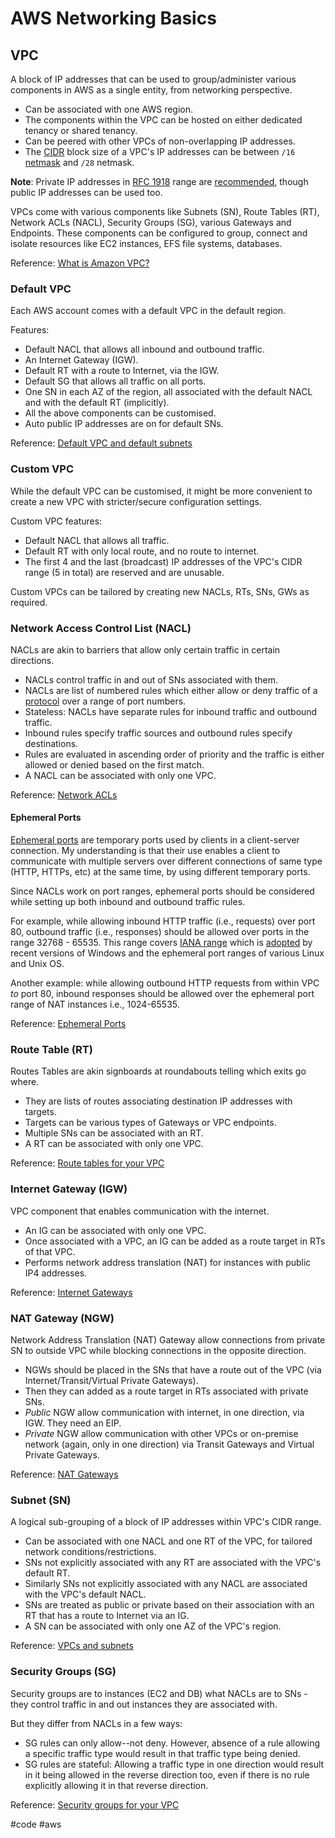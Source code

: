 # AWS Networking Basics
## VPC

A block of IP addresses that can be used to group/administer various components in AWS as a single entity, from networking perspective.

+ Can be associated with one AWS region.
+ The components within the VPC can be hosted on either dedicated tenancy or shared tenancy.
+ Can be peered with other VPCs of non-overlapping IP addresses.
+ The [CIDR](https://cidr.xyz/) block size of a VPC's IP addresses can be between `/16` [netmask](http://unixwiz.net/techtips/netmask-ref.html) and `/28` netmask.

**Note**: Private IP addresses in [RFC 1918](http://www.faqs.org/rfcs/rfc1918.html) range are [recommended](https://docs.aws.amazon.com/vpc/latest/userguide/VPC_Subnets.html#VPC_Sizing), though public IP addresses can be used too.

VPCs come with various components like Subnets (SN), Route Tables (RT), Network ACLs (NACL), Security Groups (SG), various Gateways and Endpoints. These components can be configured to group, connect and isolate resources like EC2 instances, EFS file systems, databases.

Reference: [What is Amazon VPC?](https://docs.aws.amazon.com/vpc/latest/userguide/what-is-amazon-vpc.html)

### Default VPC
Each AWS account comes with a default VPC in the default region.

Features:
+ Default NACL that allows all inbound and outbound traffic.
+ An Internet Gateway (IGW).
+ Default RT with a route to Internet, via the IGW.
+ Default SG that allows all traffic on all ports.
+ One SN in each AZ of the region, all associated with the default NACL and with the default RT (implicitly).
+ All the above components can be customised.
+ Auto public IP addresses are on for default SNs.

Reference: [Default VPC and default subnets](https://docs.aws.amazon.com/vpc/latest/userguide/default-vpc.html#detecting-platform)

### Custom VPC
While the default VPC can be customised, it might be more convenient to create a new VPC with stricter/secure configuration settings.

Custom VPC features:
+ Default NACL that allows all traffic.
+ Default RT with only local route, and no route to internet.
+ The first 4 and the last (broadcast) IP addresses of the VPC's CIDR range (5 in total) are reserved and are unusable.

Custom VPCs can be tailored by creating new NACLs, RTs, SNs, GWs as required.

### Network Access Control List (NACL)
NACLs are akin to barriers that allow only certain traffic in certain directions.

+ NACLs control traffic in and out of SNs associated with them.
+ NACLs are list of numbered rules which either allow or deny traffic of a [protocol](https://www.iana.org/assignments/protocol-numbers/protocol-numbers.xhtml) over a range of port numbers.
+ Stateless: NACLs have separate rules for inbound traffic and outbound traffic.
+ Inbound rules specify traffic sources and outbound rules specify destinations.
+ Rules are evaluated in ascending order of priority and the traffic is either allowed or denied based on the first match.
+ A NACL can be associated with only one VPC.

Reference: [Network ACLs](https://docs.aws.amazon.com/vpc/latest/userguide/vpc-network-acls.html)

#### Ephemeral Ports
[Ephemeral ports](https://en.wikipedia.org/wiki/Ephemeral_port) are temporary ports used by clients in a client-server connection. My understanding is that their use enables a client to communicate with multiple servers over different connections of same type (HTTP, HTTPs, etc) at the same time, by using different temporary ports.

Since NACLs work on port ranges, ephemeral ports should be considered while setting up both inbound and outbound traffic rules. 

For example, while allowing inbound HTTP traffic (i.e., requests) over port 80, outbound traffic (i.e., responses) should be allowed over ports in the range 32768 - 65535. This range covers [IANA range](https://www.iana.org/assignments/service-names-port-numbers/service-names-port-numbers.xhtml) which is [adopted](https://docs.microsoft.com/en-US/troubleshoot/windows-server/networking/default-dynamic-port-range-tcpip-chang) by recent versions of Windows and the ephemeral port ranges of various Linux and Unix OS.

Another example: while allowing outbound HTTP requests from within VPC *to* port 80, inbound responses should be allowed over the ephemeral port range of NAT instances i.e., 1024-65535.

Reference: [Ephemeral Ports](https://docs.aws.amazon.com/vpc/latest/userguide/vpc-network-acls.html#nacl-ephemeral-ports)

### Route Table (RT)
Routes Tables are akin signboards at roundabouts telling which exits go where.

+ They are lists of routes associating destination IP addresses with targets.
+ Targets can be various types of Gateways or VPC endpoints.
+ Multiple SNs can be associated with an RT.
+ A RT can be associated with only one VPC.

Reference: [Route tables for your VPC](https://docs.aws.amazon.com/vpc/latest/userguide/VPC_Route_Tables.html)

### Internet Gateway (IGW)
VPC component that enables communication with the internet.

+ An IG can be associated with only one VPC.
+ Once associated with a VPC, an IG can be added as a route target in RTs of that VPC.
+ Performs network address translation (NAT) for instances with public IP4 addresses.

Reference: [Internet Gateways](https://docs.aws.amazon.com/vpc/latest/userguide/VPC_Internet_Gateway.html)

### NAT Gateway (NGW)
Network Address Translation (NAT) Gateway allow connections from private SN to outside VPC while blocking connections in the opposite direction.

+ NGWs should be placed in the SNs that have a route out of the VPC (via Internet/Transit/Virtual Private Gateways).
+ Then they can added as a route target in RTs associated with private SNs.
+ _Public_ NGW allow communication with internet, in one direction, via IGW. They need an EIP. 
+ _Private_ NGW allow communication with other VPCs or on-premise network (again, only in one direction) via Transit Gateways and Virtual Private Gateways.

Reference: [NAT Gateways](https://docs.aws.amazon.com/vpc/latest/userguide/vpc-nat-gateway.html)

### Subnet (SN)
A logical sub-grouping of a block of IP addresses within VPC's CIDR range.

+ Can be associated with one NACL and one RT of the VPC, for tailored network conditions/restrictions.
+ SNs not explicitly associated with any RT are associated with the VPC's default RT.
+ Similarly SNs not explicitly associated with any NACL are associated with the VPC's default NACL.
+ SNs are treated as public or private based on their association with an RT that has a route to Internet via an IG.
+ A SN can be associated with only one AZ of the VPC's region.

Reference:  [VPCs and subnets](https://docs.aws.amazon.com/vpc/latest/userguide/VPC_Subnets.html)

### Security Groups (SG)
Security groups are to instances (EC2 and DB) what NACLs are to SNs - they control traffic in and out instances they are associated with.

But they differ from NACLs in a few ways:
+ SG rules can only allow--not deny. However, absence of a rule allowing a specific traffic type would result in that traffic type being denied.
+ SG rules are stateful: Allowing a traffic type in one direction would result in it being allowed in the reverse direction too, even if there is no rule explicitly allowing it in that reverse direction.

Reference: [Security groups for your VPC](https://docs.aws.amazon.com/vpc/latest/userguide/VPC_SecurityGroups.html)

#code #aws